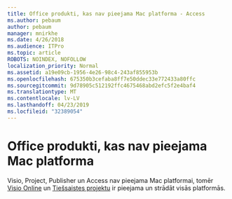 ```yaml
---
title: Office produkti, kas nav pieejama Mac platforma - Access
ms.author: pebaum
author: pebaum
manager: mnirkhe
ms.date: 4/26/2018
ms.audience: ITPro
ms.topic: article
ROBOTS: NOINDEX, NOFOLLOW
localization_priority: Normal
ms.assetid: a19e09cb-1956-4e26-98c4-243af855953b
ms.openlocfilehash: 675350b3cefaba8ff7e50ddec33e772433a80ffc
ms.sourcegitcommit: 9d78905c512192ffc4675468abd2efc5f2e4baf4
ms.translationtype: MT
ms.contentlocale: lv-LV
ms.lasthandoff: 04/23/2019
ms.locfileid: "32389054"
---
```

# <a name="office-products-not-available-for-the-mac-platform"></a>Office produkti, kas nav pieejama Mac platforma

Visio, Project, Publisher un Access nav pieejama Mac platformai, tomēr [Visio Online](https://products.office.com/visio/visio-online) un [Tiešsaistes projektu](https://products.office.com/project/project-online-premium) ir pieejama un strādāt visās platformās. 
  

